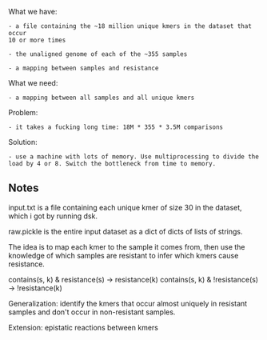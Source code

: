 What we have:
    
    - a file containing the ~18 million unique kmers in the dataset that occur
    10 or more times
    
    - the unaligned genome of each of the ~355 samples
    
    - a mapping between samples and resistance

What we need:
    
    - a mapping between all samples and all unique kmers

Problem:
    
    - it takes a fucking long time: 18M * 355 * 3.5M comparisons

Solution:
    
    - use a machine with lots of memory. Use multiprocessing to divide the
    load by 4 or 8. Switch the bottleneck from time to memory.

## Notes

input.txt is a file containing each unique kmer of size 30 in the dataset,
which i got by running dsk.

raw.pickle is the entire input dataset as a dict of dicts of lists of strings.

The idea is to map each kmer to the sample it comes from, then use the
knowledge of which samples are resistant to infer which kmers cause resistance.

contains(s, k) & resistance(s) -> resistance(k)
contains(s, k) & !resistance(s) -> !resistance(k)

Generalization: identify the kmers that occur almost uniquely in
resistant samples and don't occur in non-resistant samples.

Extension: epistatic reactions between kmers



